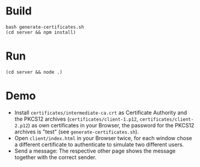 # Build

```
bash generate-certificates.sh
(cd server && npm install)
```

# Run

```
(cd server && node .)
```

# Demo

- Install `certificates/intermediate-ca.crt` as Certificate Authority and the PKCS12 archives (`certificates/client-1.p12`, `certificates/client-2.p12`) as own certificates in your Browser, the password for the PKCS12 archives is "test" (see `generate-certificates.sh`).
- Open `client/index.html` in your Browser twice, for each window chose a different certificate to authenticate to simulate two different users.
- Send a message: The respective other page shows the message together with the correct sender.
